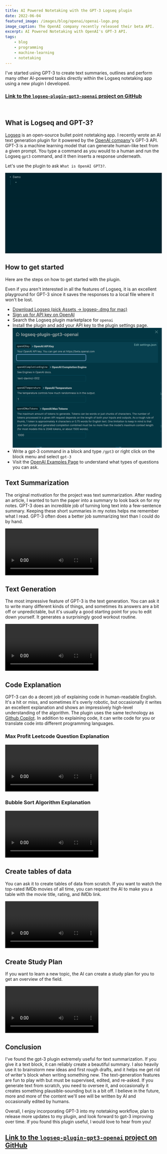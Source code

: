 ```yaml
---
title: AI Powered Notetaking with the GPT-3 Logseq plugin
date: 2022-06-04
featured_image: /images/blog/openai/openai-logo.png
image_caption: The OpenAI company recently released their beta API.
excerpt: AI Powered Notetaking with OpenAI's GPT-3 API.
tags:
    - blog
    - programming
    - machine-learning
    - notetaking
---
```


I've started using GPT-3 to create text summaries, outlines and perform many other AI-powered tasks directly within the Logseq notetaking app using a new plugin I developed.

### [Link to the `logseq-plugin-gpt3-openai` project on GitHub](https://github.com/briansunter/logseq-plugin-gpt3-openai)

<br>

## What is Logseq and GPT-3?

[Logseq](https://logseq.com/) is an open-source bullet point notetaking app. I recently wrote an AI text generation plugin for it powered by the [OpenAI company](https://openai.com/)'s GPT-3 API.
GPT-3 is a machine learning model that can generate human-like text from a given prompt. You type a command as you would to a human and run the Logseq  `gpt3` command, and it then inserts a response underneath.

Let's use the plugin to ask `What is OpenAI GPT3?`.

![What is gpt3 summary](/images/blog/openai/demo.gif)

## How to get started

Here are the steps on how to get started with the plugin.

Even if you aren't interested in all the features of Logseq, it is an excellent playground for GPT-3 since it saves the responses to a local file where it won't be lost.

- [Download Logseq (pick Assets -> logseq-.dmg for mac)](https://github.com/logseq/logseq/releases)
- [Sign up for API key on OpenAI](https://openai.com/api/)
- Search the Logseq plugin marketplace for `openai`
- Install the plugin and add your API key to the plugin settings page.
![logseq gpt-3 openai plugin settings](/images/blog/openai/plugin-settings.png)
- Write a gpt-3 command in a block and type `/gpt3` or right click on the block menu and select `gpt-3`
- Visit the [OpenAI Examples Page](https://beta.openai.com/examples/) to understand what types of questions you can ask.

## Text Summarization

The original motivation for the project was text summarization. After reading an article, I wanted to turn the paper into a summary to look back on for my notes. GPT-3 does an incredible job of turning long text into a few-sentence summary. Keeping these short summaries in my notes helps me remember what I read. GPT-3 often does a better job summarizing text than I could do by hand.

![Summarize Jupiter](/videos/blog/tldr.mp4)

## Text Generation

The most impressive feature of GPT-3 is the text generation. You can ask it to write many different kinds of things, and sometimes its answers are a bit off or unpredictable, but it's usually a good starting point for you to edit down yourself. It generates a surprisingly good workout routine.

![GPT-3 Workout routine](/videos/blog/workout.mp4)

## Code Explanation

GPT-3 can do a decent job of explaining code in human-readable English. It's a hit or miss, and sometimes it's overly robotic, but occasionally it writes an excellent explanation and shows an impressively high-level understanding of the algorithm. The plugin uses the same technology as [Github Copilot](https://copilot.github.com/). In addition to explaining code, it can write code for you or translate code into different programming languages.

### Max Profit Leetcode Question Explanation

![Max profit explanation](/videos/blog/maxprofit.mp4)

### Bubble Sort Algorithm Explanation

![bubble sort explanation](/videos/blog/bubblesort.mp4)

## Create tables of data

You can ask it to create tables of data from scratch. If you want to watch the top-rated IMDb movies of all time, you can request the AI to make you a table with the movie title, rating, and IMDb link.

![table explanation](/videos/blog/table.mp4)

## Create Study Plan

If you want to learn a new topic, the AI can create a study plan for you to get an overview of the field.

![study plan](/videos/blog/study.mp4)

## Conclusion

I've found the gpt-3 plugin extremely useful for text summarization. If you give it a text block, it can reliably create a beautiful summary.
I also heavily use it to brainstorm new ideas and first rough drafts, and it helps me get rid of writer's block when writing something new.
The text-generation features are fun to play with but must be supervised, edited, and re-asked. If you generate text from scratch, you need to oversee it, and occasionally it creates something plausible-sounding but is a bit off. I believe in the future, more and more of the content we'll see will be written by AI and occasionally edited by humans.

Overall, I enjoy incorporating GPT-3 into my notetaking workflow, plan to release more updates to my plugin, and look forward to gpt-3 improving over time. If you found this plugin useful, I would love to hear from you!

## [Link to the `logseq-plugin-gpt3-openai` project on GitHub](https://github.com/briansunter/logseq-plugin-gpt3-openai)